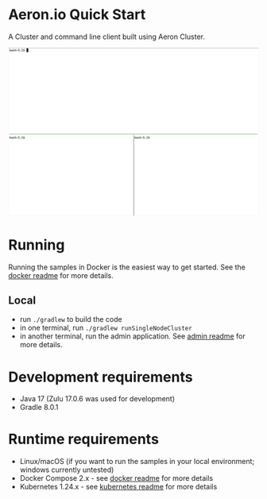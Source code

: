 # Aeron.io Quick Start

A Cluster and command line client built using Aeron Cluster.

![demo](images/docker_demo.gif)

# Running

Running the samples in Docker is the easiest way to get started. See the [docker readme](docker/readme.md) for more details.

## Local

- run `./gradlew` to build the code
- in one terminal, run `./gradlew runSingleNodeCluster`
- in another terminal, run the admin application. See [admin readme](admin/readme.md) for more details.

# Development requirements

- Java 17 (Zulu 17.0.6 was used for development)
- Gradle 8.0.1

# Runtime requirements

- Linux/macOS (if you want to run the samples in your local environment; windows currently untested)
- Docker Compose 2.x - see [docker readme](docker/readme.md) for more details
- Kubernetes 1.24.x  - see [kubernetes readme](kubernetes/readme.md) for more details